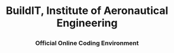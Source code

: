 <h1><p align="center">BuildIT, Institute of Aeronautical Engineering </p></h1>
<h3><p align="center">Official Online Coding Environment</p></h3>
